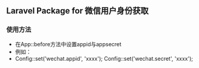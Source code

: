 ## Laravel Package for 微信用户身份获取

### 使用方法
 - 在App::before方法中设置appid与appsecret
 - 例如：
 - Config::set('wechat.appid', 'xxxx');
   Config::set('wechat.secret', 'xxxx');

